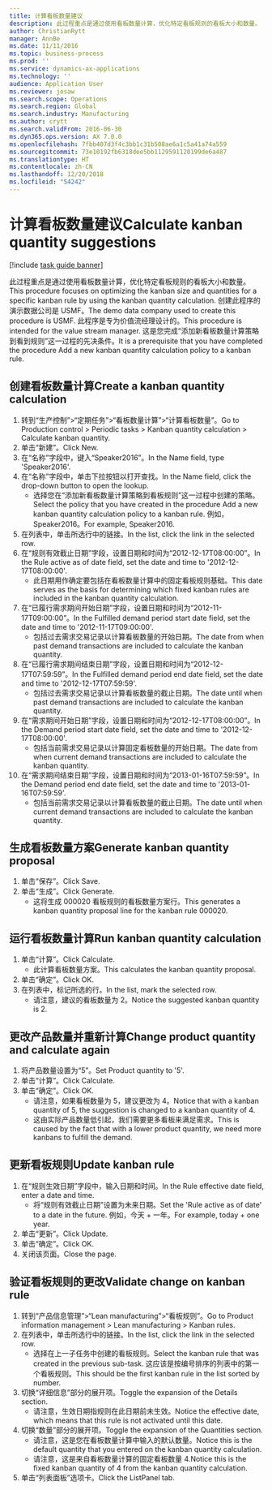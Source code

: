 ```yaml
---
title: 计算看板数量建议
description: 此过程重点是通过使用看板数量计算，优化特定看板规则的看板大小和数量。
author: ChristianRytt
manager: AnnBe
ms.date: 11/11/2016
ms.topic: business-process
ms.prod: ''
ms.service: dynamics-ax-applications
ms.technology: ''
audience: Application User
ms.reviewer: josaw
ms.search.scope: Operations
ms.search.region: Global
ms.search.industry: Manufacturing
ms.author: crytt
ms.search.validFrom: 2016-06-30
ms.dyn365.ops.version: AX 7.0.0
ms.openlocfilehash: 7fbb407d3f4c3bb1c31b508ae6a1c5a41a74a559
ms.sourcegitcommit: 73e10192fb6318dee5bb1129591120199de6a487
ms.translationtype: HT
ms.contentlocale: zh-CN
ms.lasthandoff: 12/20/2018
ms.locfileid: "54242"
---
```

# <a name="calculate-kanban-quantity-suggestions"></a><span data-ttu-id="66298-103">计算看板数量建议</span><span class="sxs-lookup"><span data-stu-id="66298-103">Calculate kanban quantity suggestions</span></span>

[!include [task guide banner](../../includes/task-guide-banner.md)]

<span data-ttu-id="66298-104">此过程重点是通过使用看板数量计算，优化特定看板规则的看板大小和数量。</span><span class="sxs-lookup"><span data-stu-id="66298-104">This procedure focuses on optimizing the kanban size and quantities for a specific kanban rule by using the kanban quantity calculation.</span></span> <span data-ttu-id="66298-105">创建此程序的演示数据公司是 USMF。</span><span class="sxs-lookup"><span data-stu-id="66298-105">The demo data company used to create this procedure is USMF.</span></span> <span data-ttu-id="66298-106">此程序是专为价值流经理设计的。</span><span class="sxs-lookup"><span data-stu-id="66298-106">This procedure is intended for the value stream manager.</span></span> <span data-ttu-id="66298-107">这是您完成“添加新看板数量计算策略到看到规则”这一过程的先决条件。</span><span class="sxs-lookup"><span data-stu-id="66298-107">It is a prerequisite that you have completed the procedure Add a new kanban quantity calculation policy to a kanban rule.</span></span>


## <a name="create-a-kanban-quantity-calculation"></a><span data-ttu-id="66298-108">创建看板数量计算</span><span class="sxs-lookup"><span data-stu-id="66298-108">Create a kanban quantity calculation</span></span>
1. <span data-ttu-id="66298-109">转到“生产控制”>“定期任务”>“看板数量计算”>“计算看板数量”。</span><span class="sxs-lookup"><span data-stu-id="66298-109">Go to Production control > Periodic tasks > Kanban quantity calculation > Calculate kanban quantity.</span></span>
2. <span data-ttu-id="66298-110">单击“新建”。</span><span class="sxs-lookup"><span data-stu-id="66298-110">Click New.</span></span>
3. <span data-ttu-id="66298-111">在“名称”字段中，键入“Speaker2016”。</span><span class="sxs-lookup"><span data-stu-id="66298-111">In the Name field, type 'Speaker2016'.</span></span>
4. <span data-ttu-id="66298-112">在“名称”字段中，单击下拉按钮以打开查找。</span><span class="sxs-lookup"><span data-stu-id="66298-112">In the Name field, click the drop-down button to open the lookup.</span></span>
    * <span data-ttu-id="66298-113">选择您在“添加新看板数量计算策略到看板规则”这一过程中创建的策略。</span><span class="sxs-lookup"><span data-stu-id="66298-113">Select the policy that you have created in the procedure Add a new kanban quantity calculation policy to a kanban rule.</span></span> <span data-ttu-id="66298-114">例如，Speaker2016。</span><span class="sxs-lookup"><span data-stu-id="66298-114">For example, Speaker2016.</span></span>  
5. <span data-ttu-id="66298-115">在列表中，单击所选行中的链接。</span><span class="sxs-lookup"><span data-stu-id="66298-115">In the list, click the link in the selected row.</span></span>
6. <span data-ttu-id="66298-116">在“规则有效截止日期”字段，设置日期和时间为“2012-12-17T08:00:00”。</span><span class="sxs-lookup"><span data-stu-id="66298-116">In the Rule active as of date field, set the date and time to '2012-12-17T08:00:00'.</span></span>
    * <span data-ttu-id="66298-117">此日期用作确定要包括在看板数量计算中的固定看板规则基础。</span><span class="sxs-lookup"><span data-stu-id="66298-117">This date serves as the basis for determining which fixed kanban rules are included in the kanban quantity calculation.</span></span>  
7. <span data-ttu-id="66298-118">在“已履行需求期间开始日期”字段，设置日期和时间为“2012-11-17T09:00:00”。</span><span class="sxs-lookup"><span data-stu-id="66298-118">In the Fulfilled demand period start date field, set the date and time to '2012-11-17T09:00:00'.</span></span>
    * <span data-ttu-id="66298-119">包括过去需求交易记录以计算看板数量的开始日期。</span><span class="sxs-lookup"><span data-stu-id="66298-119">The date from when past demand transactions are included to calculate the kanban quantity.</span></span>  
8. <span data-ttu-id="66298-120">在“已履行需求期间结束日期”字段，设置日期和时间为“2012-12-17T07:59:59”。</span><span class="sxs-lookup"><span data-stu-id="66298-120">In the Fulfilled demand period end date field, set the date and time to '2012-12-17T07:59:59'.</span></span>
    * <span data-ttu-id="66298-121">包括过去需求交易记录以计算看板数量的截止日期。</span><span class="sxs-lookup"><span data-stu-id="66298-121">The date until when past demand transactions are included to calculate the kanban quantity.</span></span>  
9. <span data-ttu-id="66298-122">在“需求期间开始日期”字段，设置日期和时间为“2012-12-17T08:00:00”。</span><span class="sxs-lookup"><span data-stu-id="66298-122">In the Demand period start date field, set the date and time to '2012-12-17T08:00:00'.</span></span>
    * <span data-ttu-id="66298-123">包括当前需求交易记录以计算固定看板数量的开始日期。</span><span class="sxs-lookup"><span data-stu-id="66298-123">The date from when current demand transactions are included to calculate the kanban quantity.</span></span>  
10. <span data-ttu-id="66298-124">在“需求期间结束日期”字段，设置日期和时间为“2013-01-16T07:59:59”。</span><span class="sxs-lookup"><span data-stu-id="66298-124">In the Demand period end date field, set the date and time to '2013-01-16T07:59:59'.</span></span>
    * <span data-ttu-id="66298-125">包括当前需求交易记录以计算看板数量的截止日期。</span><span class="sxs-lookup"><span data-stu-id="66298-125">The date until when current demand transactions are included to calculate the kanban quantity.</span></span>  

## <a name="generate-kanban-quantity-proposal"></a><span data-ttu-id="66298-126">生成看板数量方案</span><span class="sxs-lookup"><span data-stu-id="66298-126">Generate kanban quantity proposal</span></span>
1. <span data-ttu-id="66298-127">单击“保存”。</span><span class="sxs-lookup"><span data-stu-id="66298-127">Click Save.</span></span>
2. <span data-ttu-id="66298-128">单击“生成”。</span><span class="sxs-lookup"><span data-stu-id="66298-128">Click Generate.</span></span>
    * <span data-ttu-id="66298-129">这将生成 000020 看板规则的看板数量方案行。</span><span class="sxs-lookup"><span data-stu-id="66298-129">This generates a kanban quantity proposal line for the kanban rule 000020.</span></span>  

## <a name="run-kanban-quantity-calculation"></a><span data-ttu-id="66298-130">运行看板数量计算</span><span class="sxs-lookup"><span data-stu-id="66298-130">Run kanban quantity calculation</span></span>
1. <span data-ttu-id="66298-131">单击“计算”。</span><span class="sxs-lookup"><span data-stu-id="66298-131">Click Calculate.</span></span>
    * <span data-ttu-id="66298-132">此计算看板数量方案。</span><span class="sxs-lookup"><span data-stu-id="66298-132">This calculates the kanban quantity proposal.</span></span>  
2. <span data-ttu-id="66298-133">单击“确定”。</span><span class="sxs-lookup"><span data-stu-id="66298-133">Click OK.</span></span>
3. <span data-ttu-id="66298-134">在列表中，标记所选的行。</span><span class="sxs-lookup"><span data-stu-id="66298-134">In the list, mark the selected row.</span></span>
    * <span data-ttu-id="66298-135">请注意，建议的看板数量为 2。</span><span class="sxs-lookup"><span data-stu-id="66298-135">Notice the suggested kanban quantity is 2.</span></span>  

## <a name="change-product-quantity-and-calculate-again"></a><span data-ttu-id="66298-136">更改产品数量并重新计算</span><span class="sxs-lookup"><span data-stu-id="66298-136">Change product quantity and calculate again</span></span>
1. <span data-ttu-id="66298-137">将产品数量设置为“5”。</span><span class="sxs-lookup"><span data-stu-id="66298-137">Set Product quantity to '5'.</span></span>
2. <span data-ttu-id="66298-138">单击“计算”。</span><span class="sxs-lookup"><span data-stu-id="66298-138">Click Calculate.</span></span>
3. <span data-ttu-id="66298-139">单击“确定”。</span><span class="sxs-lookup"><span data-stu-id="66298-139">Click OK.</span></span>
    * <span data-ttu-id="66298-140">请注意，如果看板数量为 5，建议更改为 4。</span><span class="sxs-lookup"><span data-stu-id="66298-140">Notice that with a kanban quantity of 5, the suggestion is changed to a kanban quantity of 4.</span></span>  
    * <span data-ttu-id="66298-141">这由实际产品数量低引起，我们需要更多看板来满足需求。</span><span class="sxs-lookup"><span data-stu-id="66298-141">This is caused by the fact that with a lower product quantity, we need more kanbans to fulfill the demand.</span></span>  

## <a name="update-kanban-rule"></a><span data-ttu-id="66298-142">更新看板规则</span><span class="sxs-lookup"><span data-stu-id="66298-142">Update kanban rule</span></span>
1. <span data-ttu-id="66298-143">在“规则生效日期”字段中，输入日期和时间。</span><span class="sxs-lookup"><span data-stu-id="66298-143">In the Rule effective date field, enter a date and time.</span></span>
    * <span data-ttu-id="66298-144">将“规则有效截止日期”设置为未来日期。</span><span class="sxs-lookup"><span data-stu-id="66298-144">Set the 'Rule active as of date' to a date in the future.</span></span> <span data-ttu-id="66298-145">例如，今天 + 一年。</span><span class="sxs-lookup"><span data-stu-id="66298-145">For example, today + one year.</span></span>  
2. <span data-ttu-id="66298-146">单击“更新”。</span><span class="sxs-lookup"><span data-stu-id="66298-146">Click Update.</span></span>
3. <span data-ttu-id="66298-147">单击“确定”。</span><span class="sxs-lookup"><span data-stu-id="66298-147">Click OK.</span></span>
4. <span data-ttu-id="66298-148">关闭该页面。</span><span class="sxs-lookup"><span data-stu-id="66298-148">Close the page.</span></span>

## <a name="validate-change-on-kanban-rule"></a><span data-ttu-id="66298-149">验证看板规则的更改</span><span class="sxs-lookup"><span data-stu-id="66298-149">Validate change on kanban rule</span></span>
1. <span data-ttu-id="66298-150">转到“产品信息管理”>“Lean manufacturing”>“看板规则”。</span><span class="sxs-lookup"><span data-stu-id="66298-150">Go to Product information management > Lean manufacturing > Kanban rules.</span></span>
2. <span data-ttu-id="66298-151">在列表中，单击所选行中的链接。</span><span class="sxs-lookup"><span data-stu-id="66298-151">In the list, click the link in the selected row.</span></span>
    * <span data-ttu-id="66298-152">选择在上一子任务中创建的看板规则。</span><span class="sxs-lookup"><span data-stu-id="66298-152">Select the kanban rule that was created in the previous sub-task.</span></span> <span data-ttu-id="66298-153">这应该是按编号排序的列表中的第一个看板规则。</span><span class="sxs-lookup"><span data-stu-id="66298-153">This should be the first kanban rule in the list sorted by number.</span></span>  
3. <span data-ttu-id="66298-154">切换“详细信息”部分的展开项。</span><span class="sxs-lookup"><span data-stu-id="66298-154">Toggle the expansion of the Details section.</span></span>
    * <span data-ttu-id="66298-155">请注意，生效日期指规则在此日期前未生效。</span><span class="sxs-lookup"><span data-stu-id="66298-155">Notice the effective date, which means that this rule is not activated until this date.</span></span>  
4. <span data-ttu-id="66298-156">切换“数量”部分的展开项。</span><span class="sxs-lookup"><span data-stu-id="66298-156">Toggle the expansion of the Quantities section.</span></span>
    * <span data-ttu-id="66298-157">请注意，这是您在看板数量计算中输入的默认数量。</span><span class="sxs-lookup"><span data-stu-id="66298-157">Notice this is the default quantity that you entered on the kanban quantity calculation.</span></span>  
    * <span data-ttu-id="66298-158">请注意，这是来自看板数量计算的固定看板数量 4.</span><span class="sxs-lookup"><span data-stu-id="66298-158">Notice this is the fixed kanban quantity of 4 from the kanban quantity calculation.</span></span>  
5. <span data-ttu-id="66298-159">单击“列表面板”选项卡。</span><span class="sxs-lookup"><span data-stu-id="66298-159">Click the ListPanel tab.</span></span>

